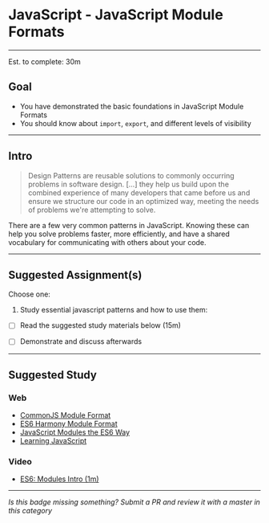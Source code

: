 # JavaScript - JavaScript Module Formats

-----

Est. to complete: 30m

## Goal
- You have demonstrated the basic foundations in JavaScript Module Formats
- You should know about `import`, `export`, and different levels of visibility


-----

## Intro

>Design Patterns are reusable solutions to commonly occurring problems in software design. [...] they help us build upon the combined experience of many developers that came before us and ensure we structure our code in an optimized way, meeting the needs of problems we're attempting to solve.

There are a few very common patterns in JavaScript. Knowing these can help you solve problems faster, more efficiently, and have a shared vocabulary for communicating with others about your code.

-----


## Suggested Assignment(s)
Choose one:

1) Study essential javascript patterns and how to use them:
  - [ ] Read the suggested study materials below (15m)
  - [ ] Demonstrate and discuss afterwards


-----


## Suggested Study

### Web
- [CommonJS Module Format](http://addyosmani.com/resources/essentialjsdesignpatterns/book/#detailcommonjs)
- [ES6 Harmony Module Format](http://addyosmani.com/resources/essentialjsdesignpatterns/book/#detailharmony)
- [JavaScript Modules the ES6 Way](https://24ways.org/2014/javascript-modules-the-es6-way/)
- [Learning JavaScript](https://github.com/iangilman/learning-javascript)

### Video
- [ES6: Modules Intro (1m)](https://www.youtube.com/watch?v=-Z6KThzGvK0)
-----

  *Is this badge missing something? Submit a PR and review it with a master in this category*
